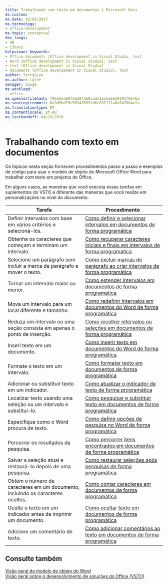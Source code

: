 ```yaml
---
title: Trabalhando com texto em documentos | Microsoft Docs
ms.custom: ''
ms.date: 02/02/2017
ms.technology:
- office-development
ms.topic: conceptual
dev_langs:
- VB
- CSharp
helpviewer_keywords:
- Office documents [Office development in Visual Studio, text
- Word [Office development in Visual Studio], text
- text [Office development in Visual Studio]
- documents [Office development in Visual Studio], text
author: TerryGLee
ms.author: tglee
manager: douge
ms.workload:
- office
ms.openlocfilehash: 795bd5d60feb287a60cad31aa5a6e59191f0e76a
ms.sourcegitcommit: 6a9d5bd75e50947659fd6c837111a6a547884e2a
ms.translationtype: MT
ms.contentlocale: pt-BR
ms.lasthandoff: 04/16/2018
---
```

# <a name="working-with-text-in-documents"></a>Trabalhando com texto em documentos
  Os tópicos nesta seção fornecem procedimentos passo a passo e exemplos de código para usar o modelo de objeto do Microsoft Office Word para trabalhar com texto em projetos do Office.  
  
 Em alguns casos, as maneiras que você executa essas tarefas em suplementos do VSTO é diferente das maneiras que você realize em personalizações no nível do documento.  
  
|Tarefa|Procedimento|  
|----------|---------------|  
|Definir intervalos com base em vários critérios e selecioná-los.|[Como definir e selecionar intervalos em documentos de forma programática](../vsto/how-to-programmatically-define-and-select-ranges-in-documents.md)|  
|Obtenha os caracteres que começam e terminam um intervalo.|[Como recuperar caracteres iniciais e finais em intervalos de forma programática](../vsto/how-to-programmatically-retrieve-start-and-end-characters-in-ranges.md)|  
|Selecione um parágrafo sem incluir a marca de parágrafo e mover o texto.|[Como excluir marcas de parágrafo ao criar intervalos de forma programática](../vsto/how-to-programmatically-exclude-paragraph-marks-when-creating-ranges.md)|  
|Tornar um intervalo maior ou menor.|[Como estender intervalos em documentos de forma programática](../vsto/how-to-programmatically-extend-ranges-in-documents.md)|  
|Mova um intervalo para um local diferente e tamanho.|[Como redefinir intervalos em documentos do Word de forma programática](../vsto/how-to-programmatically-reset-ranges-in-word-documents.md)|  
|Reduza um intervalo ou uma seção consista em apenas o ponto de inserção.|[Como recolher intervalos ou seleções em documentos de forma programática](../vsto/how-to-programmatically-collapse-ranges-or-selections-in-documents.md)|  
|Inseri texto em um documento.|[Como inserir texto em documentos do Word de forma programática](../vsto/how-to-programmatically-insert-text-into-word-documents.md)|  
|Formate o texto em um intervalo.|[Como formatar texto em documentos de forma programática](../vsto/how-to-programmatically-format-text-in-documents.md)|  
|Adicionar ou substituir texto em um indicador.|[Como atualizar o indicador de texto de forma programática](../vsto/how-to-programmatically-update-bookmark-text.md)|  
|Localizar texto usando uma seleção ou um intervalo e substituí-lo.|[Como pesquisar e substituir texto em documentos de forma programática](../vsto/how-to-programmatically-search-for-and-replace-text-in-documents.md)|  
|Especifique como o Word procura de texto.|[Como definir opções de pesquisa no Word de forma programática](../vsto/how-to-programmatically-set-search-options-in-word.md)|  
|Percorrer os resultados da pesquisa.|[Como percorrer itens encontrados em documentos de forma programática](../vsto/how-to-programmatically-loop-through-found-items-in-documents.md)|  
|Salvar a seleção atual e restaurá-lo depois de uma pesquisa.|[Como restaurar seleções após pesquisas de forma programática](../vsto/how-to-programmatically-restore-selections-after-searches.md)|  
|Obtém o número de caracteres em um documento, incluindo os caracteres ocultos.|[Como contar caracteres em documentos de forma programática](../vsto/how-to-programmatically-count-characters-in-documents.md)|  
|Oculte o texto em um indicador antes de imprimir um documento.|[Como ocultar texto em documentos de forma programática](../vsto/how-to-programmatically-hide-text-in-documents.md)|  
|Adicione um comentário de texto.|[Como adicionar comentários ao texto em documentos de forma programática](../vsto/how-to-programmatically-add-comments-to-text-in-documents.md)|  
  
## <a name="see-also"></a>Consulte também  
 [Visão geral do modelo de objeto do Word](../vsto/word-object-model-overview.md)   
 [Visão geral sobre o desenvolvimento de soluções do Office &#40;VSTO&#41;](../vsto/office-solutions-development-overview-vsto.md)  
  
  